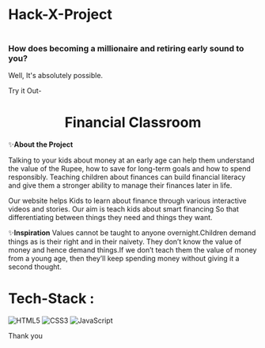 # Hack-X-Project





<p align="center"><img href="https://tenor.com/view/winning-lottery-love-donald-duck-money-gif-13815357" width = 40%></p> 

<h3>How does becoming a millionaire and retiring early sound to you?</h3>




 
 
Well, It's absolutely possible.

Try it Out-


<h1 align="center"> Financial Classroom </h1>

✨**About the Project**

Talking to your kids about money at an early age can help them understand the value of the Rupee, how to save for long-term goals and how to spend responsibly. Teaching children about finances can build financial literacy and give them a stronger ability to manage their finances later in life.

Our website helps Kids to learn about finance through various interactive videos and stories. Our aim is teach kids about smart financing So that differentiating between things they need and things they want.

✨**Inspiration**
Values cannot be taught to anyone overnight.Children demand things as is their right and in their naivety. They don’t know the value of money and hence demand things.If we don’t teach them the value of money from a young age, then they’ll keep spending money without giving it a second thought.





# Tech-Stack :
<img alt="HTML5" src="https://img.shields.io/badge/html5%20-%23E34F26.svg?&style=for-the-badge&logo=html5&logoColor=white"/> <img alt="CSS3" src="https://img.shields.io/badge/css3%20-%231572B6.svg?&style=for-the-badge&logo=css3&logoColor=white"/> <img alt="JavaScript" src="https://img.shields.io/badge/javascript%20-%23323330.svg?&style=for-the-badge&logo=javascript&logoColor=%23F7DF1E"/>



Thank you
